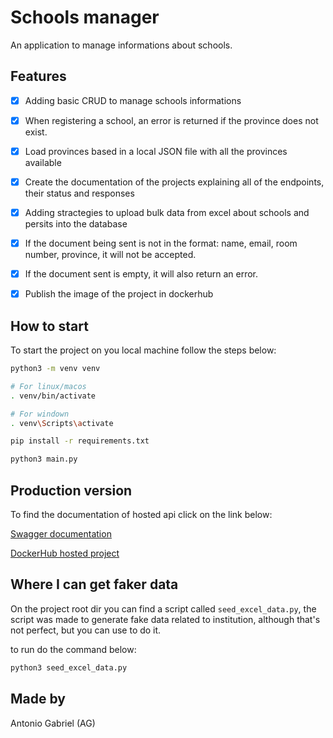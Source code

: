 # Schools manager

An application to manage informations about schools.

## Features

- [x] Adding basic CRUD to manage schools informations

- [x] When registering a school, an error is returned if the province does not exist.

- [x] Load provinces based in a local JSON file with all the provinces available

- [x] Create the documentation of the projects explaining all of the endpoints, their status and responses

- [x] Adding stractegies to upload bulk data from excel about schools and persits into the database

- [x] If the document being sent is not in the format: name, email, room number, province, it will not be accepted.

- [x] If the document sent is empty, it will also return an error.

- [x] Publish the image of the project in dockerhub

## How to start

To start the project on you local machine follow the steps below:

```bash
python3 -m venv venv

# For linux/macos
. venv/bin/activate

# For windown
. venv\Scripts\activate

pip install -r requirements.txt

python3 main.py
```

## Production version

To find the documentation of hosted api click on the link below:

[Swagger documentation](https://schools-manager-api.onrender.com/docs#/)

[DockerHub hosted project](https://hub.docker.com/repository/docker/antoniogabriel534/webapi/general)

## Where I can get faker data

On the project root dir you can find a script called `seed_excel_data.py`, the script was made to generate fake data related to institution, although that's not perfect, but you can use to do it.

to run do the command below:

```bash
python3 seed_excel_data.py
```

## Made by

Antonio Gabriel (AG)

